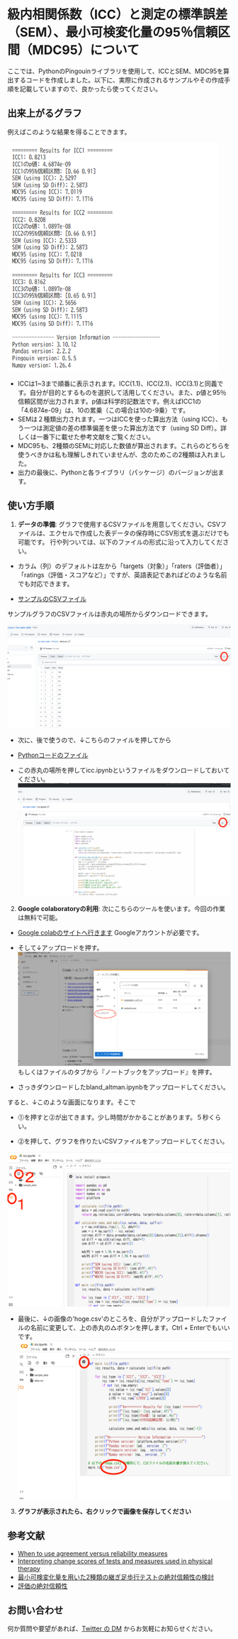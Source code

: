 # 級内相関係数（ICC）と測定の標準誤差（SEM）、最小可検変化量の95％信頼区間（MDC95）について

ここでは、PythonのPingouinライブラリを使用して、ICCとSEM、MDC95を算出するコードを作成しました。以下に、実際に作成されるサンプルやその作成手順を記載していますので、良かったら使ってください。

## 出来上がるグラフ

例えばこのような結果を得ることできます。

![サンプル](https://github.com/PT-Araisan/icc-sem-mdc/blob/main/assets/demo1.png)

- ICCは1~3まで順番に表示されます。ICC(1.1)、ICC(2.1)、ICC(3.1)と同義です。自分が目的とするものを選択して活用してください。また、p値と95％信頼区間が出力されます。p値は科学的記数法です。例えばICC1の「4.6874e-09」は、10の累乗（この場合は10の-9乗）です。
- SEMは２種類出力されます。一つはICCを使った算出方法（using ICC）、もう一つは測定値の差の標準偏差を使った算出方法です（using SD Diff）。詳しくは一番下に載せた参考文献をご覧ください。
- MDC95も、2種類のSEMに対応した数値が算出されます。これらのどちらを使うべきかは私も理解しきれていませんが、念のためこの2種類は入れました。
- 出力の最後に、Pythonと各ライブラリ（パッケージ）のバージョンが出ます。

## 使い方手順

1. **データの準備**: グラフで使用するCSVファイルを用意してください。CSVファイルは、エクセルで作成した表データの保存時にCSV形式を選ぶだけでも可能です。
行や列ついては、以下のファイルの形式に沿って入力してください。
- カラム（列）のデフォルトは左から「targets（対象）」「raters（評価者）」「ratings（評価・スコアなど）」ですが、英語表記であればどのような名前でも対応できます。

- [サンプルのCSVファイル](https://github.com/PT-Araisan/icc-sem-mdc/blob/main/detaset/deta.csv)

サンプルグラフのCSVファイルは赤丸の場所からダウンロードできます。

![画像１](https://github.com/PT-Araisan/icc-sem-mdc/blob/main/assets/demo2.png)


- 次に、後で使うので、↓こちらのファイルを押してから
- [Pythonコードのファイル](https://github.com/PT-Araisan/icc-sem-mdc/blob/main/icc.ipynb)

- この赤丸の場所を押してicc.ipynbというファイルをダウンロードしておいてください。
![画像３](https://github.com/PT-Araisan/icc-sem-mdc/blob/main/assets/demo3.png)

2. **Google colaboratoryの利用**: 次にこちらのツールを使います。今回の作業は無料で可能。

- [Google colabのサイトへ行きます](https://colab.research.google.com/?hl=ja)
Googleアカウントが必要です。

- そして↓アップロードを押す。
![画像４](https://github.com/PT-Araisan/scd-mltbs-graph/blob/main/assets/demo2.png)
もしくはファイルのタブから『ノートブックをアップロード』を押す。

- さっきダウンロードしたbland_altman.ipynbをアップロードしてください。

すると、↓このような画面になります。そこで

- ⓵を押すと⓶が出てきます。少し時間がかかることがあります。５秒くらい。

- ⓶を押して、グラフを作りたいCSVファイルをアップロードしてください。

![画像４](https://github.com/PT-Araisan/icc-sem-mdc/blob/main/assets/demo4.png)


- 最後に、↓の画像の'hoge.csv'のところを、自分がアップロードしたファイルの名前に変更して、上の赤丸の△ボタンを押します。Ctrl + Enterでもいいです。
![画像５](https://github.com/PT-Araisan/icc-sem-mdc/blob/main/assets/demo5.png)

3. **グラフが表示されたら、右クリックで画像を保存してください**


## 参考文献

- [When to use agreement versus reliability measures](https://pubmed.ncbi.nlm.nih.gov/16980142/)
- [Interpreting change scores of tests and measures used in physical therapy](https://pubmed.ncbi.nlm.nih.gov/16649896/)
- [最小可検変化量を用いた2種類の継ぎ足歩行テストの絶対信頼性の検討](https://www.jstage.jst.go.jp/article/rika/25/1/25_1_49/_pdf)
- [評価の絶対信頼性](https://www.jstage.jst.go.jp/article/rika/26/3/26_3_451/_pdf)

## お問い合わせ

何か質問や要望があれば、[Twitter の DM](https://x.com/Pt96442837Pt) からお気軽にお知らせください。
